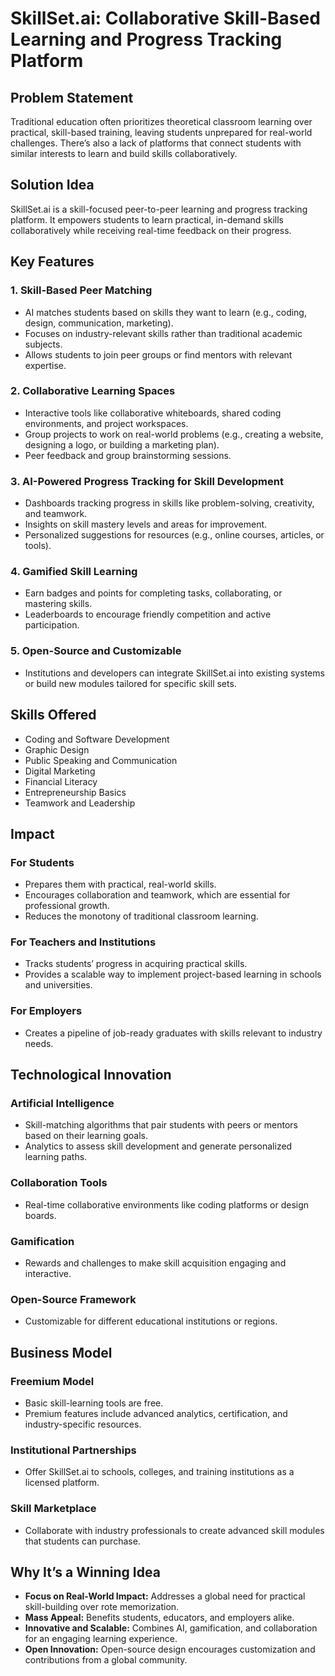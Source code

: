 # SkillSet.ai: Collaborative Skill-Based Learning and Progress Tracking Platform

## Problem Statement
Traditional education often prioritizes theoretical classroom learning over practical, skill-based training, leaving students unprepared for real-world challenges. There’s also a lack of platforms that connect students with similar interests to learn and build skills collaboratively.

## Solution Idea
SkillSet.ai is a skill-focused peer-to-peer learning and progress tracking platform. It empowers students to learn practical, in-demand skills collaboratively while receiving real-time feedback on their progress.

## Key Features

### 1. Skill-Based Peer Matching
- AI matches students based on skills they want to learn (e.g., coding, design, communication, marketing).
- Focuses on industry-relevant skills rather than traditional academic subjects.
- Allows students to join peer groups or find mentors with relevant expertise.

### 2. Collaborative Learning Spaces
- Interactive tools like collaborative whiteboards, shared coding environments, and project workspaces.
- Group projects to work on real-world problems (e.g., creating a website, designing a logo, or building a marketing plan).
- Peer feedback and group brainstorming sessions.

### 3. AI-Powered Progress Tracking for Skill Development
- Dashboards tracking progress in skills like problem-solving, creativity, and teamwork.
- Insights on skill mastery levels and areas for improvement.
- Personalized suggestions for resources (e.g., online courses, articles, or tools).

### 4. Gamified Skill Learning
- Earn badges and points for completing tasks, collaborating, or mastering skills.
- Leaderboards to encourage friendly competition and active participation.

### 5. Open-Source and Customizable
- Institutions and developers can integrate SkillSet.ai into existing systems or build new modules tailored for specific skill sets.

## Skills Offered
- Coding and Software Development
- Graphic Design
- Public Speaking and Communication
- Digital Marketing
- Financial Literacy
- Entrepreneurship Basics
- Teamwork and Leadership

## Impact

### For Students
- Prepares them with practical, real-world skills.
- Encourages collaboration and teamwork, which are essential for professional growth.
- Reduces the monotony of traditional classroom learning.

### For Teachers and Institutions
- Tracks students’ progress in acquiring practical skills.
- Provides a scalable way to implement project-based learning in schools and universities.

### For Employers
- Creates a pipeline of job-ready graduates with skills relevant to industry needs.

## Technological Innovation

### Artificial Intelligence
- Skill-matching algorithms that pair students with peers or mentors based on their learning goals.
- Analytics to assess skill development and generate personalized learning paths.

### Collaboration Tools
- Real-time collaborative environments like coding platforms or design boards.

### Gamification
- Rewards and challenges to make skill acquisition engaging and interactive.

### Open-Source Framework
- Customizable for different educational institutions or regions.

## Business Model

### Freemium Model
- Basic skill-learning tools are free.
- Premium features include advanced analytics, certification, and industry-specific resources.

### Institutional Partnerships
- Offer SkillSet.ai to schools, colleges, and training institutions as a licensed platform.

### Skill Marketplace
- Collaborate with industry professionals to create advanced skill modules that students can purchase.

## Why It’s a Winning Idea
- **Focus on Real-World Impact:** Addresses a global need for practical skill-building over rote memorization.
- **Mass Appeal:** Benefits students, educators, and employers alike.
- **Innovative and Scalable:** Combines AI, gamification, and collaboration for an engaging learning experience.
- **Open Innovation:** Open-source design encourages customization and contributions from a global community.

